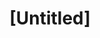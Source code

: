 ---
pid: vp49
title: "[Untitled]"
location_transcription: 
coordinates: "[-75.176611962947, 40.035845816822]"
zipcode: 
gen_neighborhood: 
neighborhood: 
outside_phl: 
age: 
age_range: 
instagram: 
image_file_name: vp_49.jpg
proposal_transcription: My name is Nigel. I am part of the America way.
topic: Unknown
topic_summary: '0'
type: Other No Form
keywords_other: 
credit: Canon SC1011
image_labels: 
twitter: 
facebook: 
permalink: "/monuments/vp49/"
layout: item-page
---